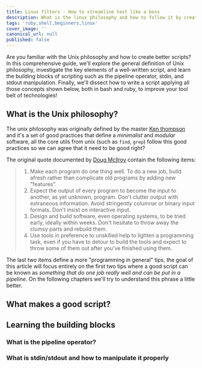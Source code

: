 ```yaml
---
title: Linux filters - How to streamline text like a boss
description: What is the linux philosophy and how to follow it by creating small tools that manipulate text and can be put in a pipeline, this is what we'll go through on this artcile.
tags: 'ruby,shell,beginners,linux'
cover_image: ''
canonical_url: null
published: false
---
```

Are you familiar with the Unix philosophy and how to create better scripts? In this comprehensive guide, we'll explore the general definition of Unix philosophy, investigate the key elements of a well-written script, and learn the building blocks of scripting such as the pipeline operator, stdin, and stdout manipulation. Finally, we'll dissect how to write a script applying all those concepts shown below, both in bash and ruby, to improve your tool belt of technologies!

## What is the Unix philosophy?
The unix philosophy was originally defined by the master [Ken thompson](https://en.wikipedia.org/wiki/Ken_Thompson) and it's a set of good practices that define a *minimalist* and *modular* software, all the core utils from unix (such as `find`, `grep`) follow this good practices so we can agree that it need to be good right?

The original quote documented by [Doug Mcllroy](https://en.wikipedia.org/wiki/Douglas_McIlroy) contain the following items:

> 1. Make each program do one thing well. To do a new job, build afresh rather than complicate old programs by adding new "features".
> 2. Expect the output of every program to become the input to another, as yet unknown, program. Don't clutter output with extraneous information. Avoid stringently columnar or binary input formats. Don't insist on interactive input.
> 3. Design and build software, even operating systems, to be tried early, ideally within weeks. Don't hesitate to throw away the clumsy parts and rebuild them.
> 4. Use tools in preference to unskilled help to lighten a programming task, even if you have to detour to build the tools and expect to throw some of them out after you've finished using them.

The last two items define a more "programming in general" tips, the goal of this article will focus entirely on the first two tips where a good script can be known as *something that do one job really well and can be put in a pipeline*. On the following chapters we'll try to understand this phrase a little better.

## What makes a good script?
## Learning the building blocks
### What is the pipeline operator?
### What is stdin/stdout and how to manipulate it properly